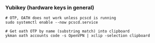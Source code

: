 ### Yubikey (hardware keys in general)
```
# OTP, OATH does not work unless pcscd is running
sudo systemctl enable --now pcscd.service

# Get oath OTP by name (substring match) into clipboard
ykman oath accounts code -s OpenVPN | xclip -selection clipboard
```

